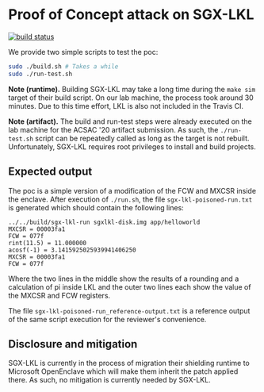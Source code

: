 # Proof of Concept attack on SGX-LKL

[![build status](https://travis-matrix-badges.herokuapp.com/repos/fritzalder/faulty-point-unit/branches/master/4)](https://travis-ci.org/github/fritzalder/faulty-point-unit)

We provide two simple scripts to test the poc:

```bash
sudo ./build.sh # Takes a while
sudo ./run-test.sh
```

**Note (runtime).** Building SGX-LKL may take a long time during the `make sim` target of their build script. On our lab machine, the process took around 30 minutes. Due to this time effort, LKL is also not included in the Travis CI.

**Note (artifact).** The build and run-test steps were already executed on the lab machine for the ACSAC '20 artifact submission. As such, the `./run-test.sh` script can be repeatedly called as long as the target is not rebuilt. Unfortunately, SGX-LKL requires root privileges to install and build projects.

## Expected output

The poc is a simple version of a modification of the FCW and MXCSR inside the enclave. After execution of `./run.sh`, the file `sgx-lkl-poisoned-run.txt` is generated which should contain the following lines:

```text
../../build/sgx-lkl-run sgxlkl-disk.img app/helloworld
MXCSR = 00003fa1
FCW = 077f
rint(11.5) = 11.000000
acosf(-1) = 3.1415925025939941406250
MXCSR = 00003fa1
FCW = 077f

```

Where the two lines in the middle show the results of a rounding and a calculation of pi inside LKL and the outer two lines each show the value of the MXCSR and FCW registers.

The file `sgx-lkl-poisoned-run_reference-output.txt` is a reference output of the same script execution for the reviewer's convenience.

## Disclosure and mitigation

SGX-LKL is currently in the process of migration their shielding runtime to Microsoft OpenEnclave which will make them inherit the patch applied there. As such, no mitigation is currently needed by SGX-LKL.
